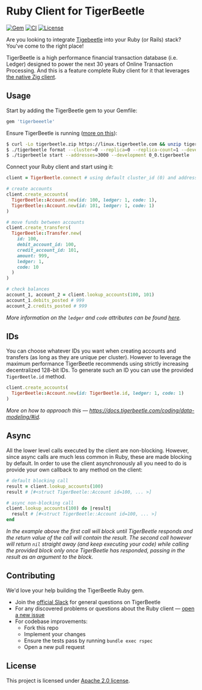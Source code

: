 # Ruby Client for TigerBeetle

[![Gem](https://badge.fury.io/rb/tigerbeetle.svg)](https://rubygems.org/gems/tigerbeetle)
[![CI](https://github.com/antstorm/tigerbeetle-ruby/actions/workflows/ci.yml/badge.svg?branch=main)](https://github.com/antstorm/tigerbeetle-ruby/actions/workflows/ci.yml)
[![License](https://img.shields.io/github/license/antstorm/tigerbeetle-ruby.svg)](https://opensource.org/licenses/apache-2-0)

Are you looking to integrate [Tigebeetle](https://tigerbeetle.com/) into your Ruby (or Rails) stack?
You've come to the right place!

TigerBeetle is a high performance financial transaction database (i.e. Ledger) designed to power
the next 30 years of Online Transaction Processing. And this is a feature complete Ruby client for
it that leverages [the native Zig client](https://tigerbeetle.com/blog/2023-02-21-writing-high-performance-clients-for-tigerbeetle/).


## Usage

Start by adding the TigerBeetle gem to your Gemfile:

```ruby
gem 'tigerbeeetle'
```

Ensure TigerBeetle is running ([more on this](https://docs.tigerbeetle.com/start/)):

```bash
$ curl -Lo tigerbeetle.zip https://linux.tigerbeetle.com && unzip tigerbeetle.zip && ./tigerbeetle version
$ ./tigerbeetle format --cluster=0 --replica=0 --replica-count=1 --development 0_0.tigerbeetle
$ ./tigerbeetle start --addresses=3000 --development 0_0.tigerbeetle
```

Connect your Ruby client and start using it:

```ruby
client = TigerBeetle.connect # using default cluster_id (0) and address (127.0.0.1:3000)

# create accounts
client.create_accounts(
  TigerBeetle::Account.new(id: 100, ledger: 1, code: 1),
  TigerBeetle::Account.new(id: 101, ledger: 1, code: 1)
)

# move funds between accounts
client.create_transfers(
  TigerBeetle::Transfer.new(
    id: 100,
    debit_account_id: 100,
    credit_account_id: 101,
    amount: 999,
    ledger: 1,
    code: 10
  )
)

# check balances
account_1, account_2 = client.lookup_accounts(100, 101)
account_1.debits_posted # 999
account_2.credits_posted # 999
```

*More information on the `ledger` and `code` attributes can be found
[here](https://docs.tigerbeetle.com/coding/data-modeling/).*

## IDs

You can choose whatever IDs you want when creating accounts and transfers (as long as they are
unique per cluster). However to leverage the maximum performance TigerBeetle recommends using
strictly increasing decentralized 128-bit IDs. To generate such an ID you can use the provided
`TigerBeetle.id` method.

```ruby
client.create_accounts(
  TigerBeetle::Account.new(id: TigerBeetle.id, ledger: 1, code: 1)
)
```

*More on how to approach this — https://docs.tigerbeetle.com/coding/data-modeling/#id.*


## Async

All the lower level calls executed by the client are non-blocking. However, since async calls are
much less common in Ruby, these are made blocking by default. In order to use the client
asynchronously all you need to do is provide your own callback to any method on the client:

```ruby
# default blocking call
result = client.lookup_accounts(100)
result # [#<struct TigerBeetle::Account id=100, ... >]

# async non-blocking call
client.lookup_accounts(100) do |result|
  result # [#<struct TigerBeetle::Account id=100, ... >]
end
```

*In the example above the first call will block until TigerBeetle responds and the return value of
the call will contain the result. The second call however will return `nil` straight away (and keep
executing your code) while calling the provided block only once TigerBeetle has responded, passing
in the result as an argument to the block.*


## Contributing

We'd love your help building the TigerBeetle Ruby gem.

- Join the [official Slack](https://slack.tigerbeetle.com/join) for general questions on TigerBeetle
- For any discovered problems or questions about the Ruby client — [open a new issue](https://github.com/antstorm/tigerbeetle-ruby/issues/new)
- For codebase improvements:
  - Fork this repo
  - Implement your changes
  - Ensure the tests pass by running `bundle exec rspec`
  - Open a new pull request


## License

This project is licensed under [Apache 2.0 license](https://github.com/temporalio/temporal/blob/main/LICENSE).

